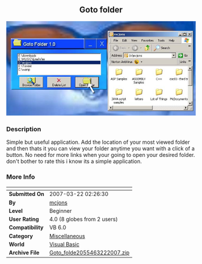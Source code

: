 ﻿<div align="center">

## Goto folder

<img src="PIC2007322233736887.jpg">
</div>

### Description

Simple but useful application. Add the location of your most viewed folder and then thats it you can view your folder anytime you want with a click of a button. No need for more links when your going to open your desired folder. don't bother to rate this i know its a simple application.
 
### More Info
 


<span>             |<span>
---                |---
**Submitted On**   |2007-03-22 02:26:30
**By**             |[mcjons](https://github.com/Planet-Source-Code/PSCIndex/blob/master/ByAuthor/mcjons.md)
**Level**          |Beginner
**User Rating**    |4.0 (8 globes from 2 users)
**Compatibility**  |VB 6\.0
**Category**       |[Miscellaneous](https://github.com/Planet-Source-Code/PSCIndex/blob/master/ByCategory/miscellaneous__1-1.md)
**World**          |[Visual Basic](https://github.com/Planet-Source-Code/PSCIndex/blob/master/ByWorld/visual-basic.md)
**Archive File**   |[Goto\_folde2055463222007\.zip](https://github.com/Planet-Source-Code/mcjons-goto-folder__1-68193/archive/master.zip)









